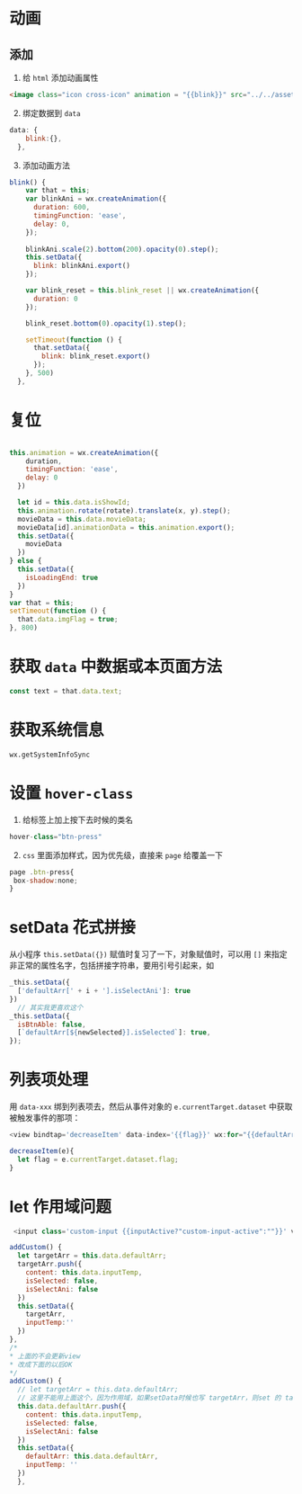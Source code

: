 # 动画
## 添加
1. 给 `html` 添加动画属性
```html
<image class="icon cross-icon" animation = "{{blink}}" src="../../assets/unlike.png"></image> 
```

2. 绑定数据到 `data`

```js
data: {
    blink:{},
  },
```
3. 添加动画方法

```js
blink() {
    var that = this;
    var blinkAni = wx.createAnimation({
      duration: 600,
      timingFunction: 'ease',
      delay: 0,
    });
    
    blinkAni.scale(2).bottom(200).opacity(0).step();
    this.setData({
      blink: blinkAni.export()
    });

    var blink_reset = this.blink_reset || wx.createAnimation({
      duration: 0
    });

    blink_reset.bottom(0).opacity(1).step();

    setTimeout(function () {
      that.setData({
        blink: blink_reset.export()
      });
    }, 500)
  },
```

# 复位

```js

this.animation = wx.createAnimation({
    duration,
    timingFunction: 'ease',
    delay: 0
  })

  let id = this.data.isShowId;
  this.animation.rotate(rotate).translate(x, y).step();
  movieData = this.data.movieData;
  movieData[id].animationData = this.animation.export();
  this.setData({
    movieData
  })
} else {
  this.setData({
    isLoadingEnd: true
  })
}
var that = this;
setTimeout(function () {
  that.data.imgFlag = true;
}, 800)
```

# 获取 `data` 中数据或本页面方法
```javascript
const text = that.data.text;
```


# 获取系统信息
`wx.getSystemInfoSync`


# 设置 `hover-class`
1. 给标签上加上按下去时候的类名
  ```javascript
  hover-class="btn-press"
  ```
2. `css` 里面添加样式，因为优先级，直接来 `page` 给覆盖一下
  ```javascript
  page .btn-press{
   box-shadow:none; 
  }
  ```


# setData 花式拼接

从小程序 `this.setData({})` 赋值时复习了一下，对象赋值时，可以用 `[]` 来指定非正常的属性名字，包括拼接字符串，要用引号引起来，如
```javascript
_this.setData({
  ['defaultArr[' + i + '].isSelectAni']: true
})
  // 其实我更喜欢这个
_this.setData({
  isBtnAble: false,
  [`defaultArr[${newSelected}].isSelected`]: true,
});
```



# 列表项处理

用 `data-xxx` 绑到列表项去，然后从事件对象的 `e.currentTarget.dataset` 中获取被触发事件的那项：

```javascript
<view bindtap='decreaseItem' data-index='{{flag}}' wx:for="{{defaultArr}}" wx:key="{{*this}}">

decreaseItem(e){
  let flag = e.currentTarget.dataset.flag;
}
```


# let 作用域问题
```javascript
 <input class='custom-input {{inputActive?"custom-input-active":""}}' value='{{inputTemp}}' type='text' bindblur='inputBlurEvt' bindinput='inputActiveEvt' placeholder='我要自己添加' maxlength='10'></input>

addCustom() {
  let targetArr = this.data.defaultArr;
  targetArr.push({
    content: this.data.inputTemp,
    isSelected: false,
    isSelectAni: false
  })
  this.setData({
    targetArr,
    inputTemp:''
  })
},
/*
* 上面的不会更新view
* 改成下面的以后OK
*/
addCustom() {
  // let targetArr = this.data.defaultArr;
  // 这里不能用上面这个，因为作用域，如果setData时候也写 targetArr，则set 的 targetArr 是没有 push 进数据之前的原来 targetArr，则不会更新view
  this.data.defaultArr.push({
    content: this.data.inputTemp,
    isSelected: false,
    isSelectAni: false
  })
  this.setData({
    defaultArr: this.data.defaultArr,
    inputTemp: ''
  })
  },
```


